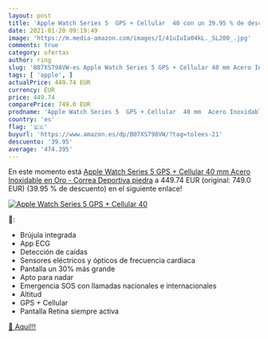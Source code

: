 ```yaml
---
layout: post
title: 'Apple Watch Series 5  GPS + Cellular  40 con un 39.95 % de descuento'
date: 2021-01-20 09:19:49
image: 'https://m.media-amazon.com/images/I/41uIuIa04kL._SL200_.jpg'
comments: true
category: ofertas
author: ring
slug: 'B07XS798VW-es Apple Watch Series 5 GPS + Cellular 40 mm Acero Inoxidable...'
tags: [ 'apple', ]
actualPrice: 449.74 EUR
currency: EUR
price: 449.74
comparePrice: 749.0 EUR
prodname: 'Apple Watch Series 5  GPS + Cellular  40 mm  Acero Inoxidable en Oro - Correa Deportiva piedra'
country: 'es'
flag: '🇪🇸'
buyurl: 'https://www.amazon.es/dp/B07XS798VW/?tag=tolees-21'
descuento: '39.95'
average: '474.395'
---
```


En este momento está [Apple Watch Series 5  GPS + Cellular  40 mm  Acero Inoxidable en Oro - Correa Deportiva piedra](https://www.amazon.es/dp/B07XS798VW/?tag=tolees-21) a 449.74 EUR (original: 749.0 EUR) (39.95 %  de descuento) en el siguiente enlace!

[![Apple Watch Series 5  GPS + Cellular  40](https://m.media-amazon.com/images/I/41uIuIa04kL._SL200_.jpg)](https://www.amazon.es/dp/B07XS798VW/?tag=tolees-21)

🔎:

- Brújula integrada
- App ECG
- Detección de caídas
- Sensores eléctricos y ópticos de frecuencia cardiaca
- Pantalla un 30% más grande
- Apto para nadar
- Emergencia SOS con llamadas nacionales e internacionales
- Altitud
- GPS + Cellular
- Pantalla Retina siempre activa

[🛒 Aquí!!!](https://www.amazon.es/dp/B07XS798VW/?tag=tolees-21)
